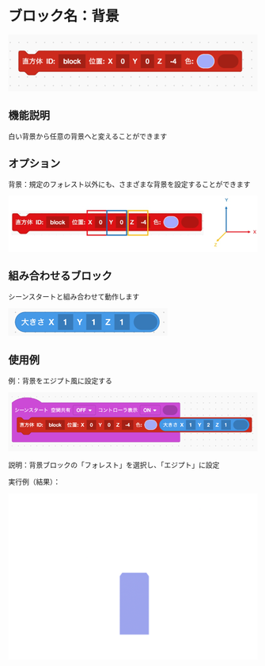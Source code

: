 # ブロック名：背景
![背景のブロック](https://github.com/levelenter/blockvrock_doc/blob/main/images/rectangular/red_rec.png?raw=true)

## 機能説明
白い背景から任意の背景へと変えることができます

## オプション
背景：規定のフォレスト以外にも、さまざまな背景を設定することができます

![直方体のオプション](https://github.com/levelenter/blockvrock_doc/blob/main/images/rectangular/rec_vec.jpg?raw=true)

## 組み合わせるブロック
シーンスタートと組み合わせて動作します

![組み合わせるブロック(forest)](https://github.com/levelenter/blockvrock_doc/blob/main/images/rectangular/blue_size.png?raw=true)

## 使用例
例：背景をエジプト風に設定する

![使用例](https://github.com/levelenter/blockvrock_doc/blob/main/images/rectangular/rec_ex.png?raw=true)

説明：背景ブロックの「フォレスト」を選択し、「エジプト」に設定

実行例（結果）：

![実行例](https://github.com/levelenter/blockvrock_doc/blob/main/images/rectangular/rec.png?raw=true)